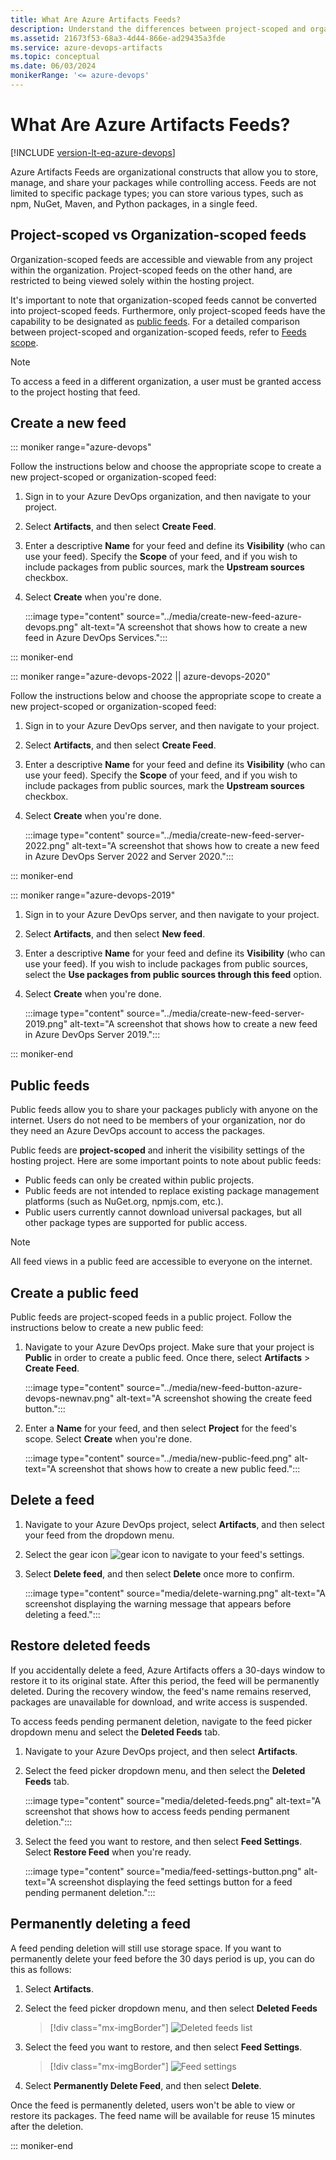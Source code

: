 ```yaml
---
title: What Are Azure Artifacts Feeds?
description: Understand the differences between project-scoped and organization-scoped Azure Artifacts feeds. Learn the steps to create, delete, and restore feeds. 
ms.assetid: 21673f53-68a3-4d44-866e-ad29435a3fde
ms.service: azure-devops-artifacts
ms.topic: conceptual
ms.date: 06/03/2024
monikerRange: '<= azure-devops'
---
```


# What Are Azure Artifacts Feeds?

[!INCLUDE [version-lt-eq-azure-devops](../../includes/version-lt-eq-azure-devops.md)]

Azure Artifacts Feeds are organizational constructs that allow you to store, manage, and share your packages while controlling access. Feeds are not limited to specific package types; you can store various types, such as npm, NuGet, Maven, and Python packages, in a single feed.

## Project-scoped vs Organization-scoped feeds

Organization-scoped feeds are accessible and viewable from any project within the organization. Project-scoped feeds on the other hand, are restricted to being viewed solely within the hosting project.

It's important to note that organization-scoped feeds cannot be converted into project-scoped feeds. Furthermore, only project-scoped feeds have the capability to be designated as [public feeds](#public-feeds). For a detailed comparison between project-scoped and organization-scoped feeds, refer to [Feeds scope](../feeds/project-scoped-feeds.md).

> [!NOTE]
> To access a feed in a different organization, a user must be granted access to the project hosting that feed.

## Create a new feed

::: moniker range="azure-devops"

Follow the instructions below and choose the appropriate scope to create a new project-scoped or organization-scoped feed:

1. Sign in to your Azure DevOps organization, and then navigate to your project.

1. Select **Artifacts**, and then select **Create Feed**.

1. Enter a descriptive **Name** for your feed and define its **Visibility** (who can use your feed). Specify the **Scope** of your feed, and if you wish to include packages from public sources, mark the **Upstream sources** checkbox.

1. Select **Create** when you're done.

    :::image type="content" source="../media/create-new-feed-azure-devops.png" alt-text="A screenshot that shows how to create a new feed in Azure DevOps Services.":::

::: moniker-end

::: moniker range="azure-devops-2022 || azure-devops-2020"

Follow the instructions below and choose the appropriate scope to create a new project-scoped or organization-scoped feed:

1. Sign in to your Azure DevOps server, and then navigate to your project.

1. Select **Artifacts**, and then select **Create Feed**.

1. Enter a descriptive **Name** for your feed and define its **Visibility** (who can use your feed). Specify the **Scope** of your feed, and if you wish to include packages from public sources, mark the **Upstream sources** checkbox.

1. Select **Create** when you're done.

    :::image type="content" source="../media/create-new-feed-server-2022.png" alt-text="A screenshot that shows how to create a new feed in Azure DevOps Server 2022 and Server 2020.":::

::: moniker-end

::: moniker range="azure-devops-2019"

1. Sign in to your Azure DevOps server, and then navigate to your project.

1. Select **Artifacts**, and then select **New feed**.

1. Enter a descriptive **Name** for your feed and define its **Visibility** (who can use your feed). If you wish to include packages from public sources, select the **Use packages from public sources through this feed** option.

1. Select **Create** when you're done.

    :::image type="content" source="../media/create-new-feed-server-2019.png" alt-text="A screenshot that shows how to create a new feed in Azure DevOps Server 2019.":::

::: moniker-end

## Public feeds

Public feeds allow you to share your packages publicly with anyone on the internet. Users do not need to be members of your organization, nor do they need an Azure DevOps account to access the packages.

Public feeds are **project-scoped** and inherit the visibility settings of the hosting project. Here are some important points to note about public feeds:

- Public feeds can only be created within public projects.
- Public feeds are not intended to replace existing package management platforms (such as NuGet.org, npmjs.com, etc.).
- Public users currently cannot download universal packages, but all other package types are supported for public access.

> [!NOTE]
> All feed views in a public feed are accessible to everyone on the internet.

## Create a public feed

Public feeds are project-scoped feeds in a public project. Follow the instructions below to create a new public feed:

1. Navigate to your Azure DevOps project. Make sure that your project is **Public** in order to create a public feed. Once there, select **Artifacts** > **Create Feed**.

    :::image type="content" source="../media/new-feed-button-azure-devops-newnav.png" alt-text="A screenshot showing the create feed button.":::

1. Enter a **Name** for your feed, and then select **Project** for the feed's scope. Select **Create** when you're done.

    :::image type="content" source="../media/new-public-feed.png" alt-text="A screenshot that shows how to create a new public feed.":::

## Delete a feed

1. Navigate to your Azure DevOps project, select **Artifacts**, and then select your feed from the dropdown menu.

1. Select the gear icon ![gear icon](../../media/icons/gear-icon.png) to navigate to your feed's settings.

1. Select **Delete feed**, and then select **Delete** once more to confirm.

    :::image type="content" source="media/delete-warning.png" alt-text="A screenshot displaying the warning message that appears before deleting a feed.":::

## Restore deleted feeds

If you accidentally delete a feed, Azure Artifacts offers a 30-days window to restore it to its original state. After this period, the feed will be permanently deleted. During the recovery window, the feed's name remains reserved, packages are unavailable for download, and write access is suspended.

To access feeds pending permanent deletion, navigate to the feed picker dropdown menu and select the **Deleted Feeds** tab.

1. Navigate to your Azure DevOps project, and then select **Artifacts**.

1. Select the feed picker dropdown menu, and then select the **Deleted Feeds** tab.

    :::image type="content" source="media/deleted-feeds.png" alt-text="A screenshot that shows how to access feeds pending permanent deletion.":::

1. Select the feed you want to restore, and then select **Feed Settings**. Select **Restore Feed** when you're ready.

    :::image type="content" source="media/feed-settings-button.png" alt-text="A screenshot displaying the feed settings button for a feed pending permanent deletion.":::

## Permanently deleting a feed

A feed pending deletion will still use storage space. If you want to permanently delete your feed before the 30 days period is up, you can do this as follows:

1. Select **Artifacts**.

1. Select the feed picker dropdown menu, and then select **Deleted Feeds**

    > [!div class="mx-imgBorder"] 
    > ![Deleted feeds list](media/deleted-feeds.png)

1. Select the feed you want to restore, and then select **Feed Settings**.

    > [!div class="mx-imgBorder"] 
    > ![Feed settings](media/feed-settings-button.png)

1. Select **Permanently Delete Feed**, and then select **Delete**.

Once the feed is permanently deleted, users won't be able to view or restore its packages. The feed name will be available for reuse 15 minutes after the deletion.

::: moniker-end
